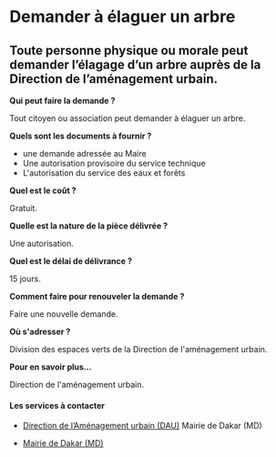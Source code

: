 # Demander à élaguer un arbre

Toute personne physique ou morale peut demander l’élagage d’un arbre auprès de la Direction de l’aménagement urbain.
--------------------------------------------------------------------------------------------------------------------

**Qui peut faire la demande ?**

Tout citoyen ou association peut demander à élaguer un arbre.

**Quels sont les documents à fournir ?**

*   une demande adressée au Maire
*   Une autorisation provisoire du service technique
*   L'autorisation du service des eaux et forêts

**Quel est le coût ?**

Gratuit.

**Quelle est la nature de la pièce délivrée ?**

Une autorisation.

**Quel est le délai de délivrance ?**

15 jours.

**Comment faire pour renouveler la demande ?**

Faire une nouvelle demande.

**Où s'adresser ?**

Division des espaces verts de la Direction de l'aménagement urbain.

**Pour en savoir plus…**

Direction de l'aménagement urbain.

#### Les services à contacter

*   [Direction de l’Aménagement urbain (DAU)](../../../services/direction-de-lamenagement-urbain-dau.md) Mairie de Dakar (MD)  
    
*   [Mairie de Dakar (MD)](../../../services/mairie-de-dakar-md.md)